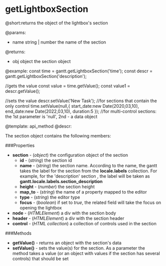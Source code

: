 getLightboxSection
=============
@short:returns the object of the lightbox's section 
	

@params:
- name	string | number	the name of the section

@returns:
- obj	object 	the section object



@example:
const time = gantt.getLightboxSection('time');
const descr = gantt.getLightboxSection('description');
 
//gets the value
const value = time.getValue();
const value1 = descr.getValue();
 
//sets the value
descr.setValue('New Task'); //for sections that contain the only control
time.setValue(null,{
	start_date:new Date(2020,03,10), 
    end_date:new Date(2022,03,10), 
    duration:5
}); //for multi-control sections: the 1st parameter is 'null', 2nd - a data object


@template:	api_method
@descr:

The section object contains the following members:

###Properties


- **section** - (*object*) the configuration object of the section
  - **id** -  (*string*) the section id
  - **name** - (*string*) the section name. According to the name, the gantt takes the label for the section from the **locale.labels** collection. For example, for the 'description' section , 
  the label will be taken as **gantt.locale.labels.section_description**
  - **height** - (*number*) the section height
  - **map_to** - (*string*) the name of a property mapped to the editor
  - **type** - (*string*) the editor type
  - **focus** - (*boolean*) if set to *true*, the related field will take the focus on opening the lightbox
- **node** - (*HTMLElement*) a div with the section body
- **header** - (*HTMLElement*) a div with the section header
- **control** - (*HTML collection*) a collection of controls used in the section
  
###Methods

- **getValue()** - returns an object with the section's data
- **setValue()** - sets the value(s) for the section. As a parameter the method takes a value (or an object with values if the section has several controls) that should be set


